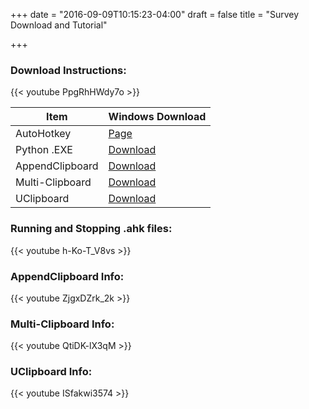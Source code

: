 +++
date = "2016-09-09T10:15:23-04:00"
draft = false
title = "Survey Download and Tutorial"

+++
### Download Instructions:
{{< youtube PpgRhHWdy7o >}}

Item | Windows Download
--- | ---
AutoHotkey | [Page](https://autohotkey.com)
Python .EXE | [Download](https://docs.google.com/uc?export=download&id=1sd-sgVBMGksv9T6odAps2A7_v9OxDRlE)
AppendClipboard | [Download](https://drive.google.com/uc?export=download&id=1ODNRTAAL22KP__Nv_UVMo6dzq64C4D50)
Multi-Clipboard | [Download](https://drive.google.com/uc?export=download&id=1V8QCa2SS7e8neOVUcLAnzFalKI28Lq7N)
UClipboard | [Download](https://drive.google.com/uc?export=download&id=1S79Pnb8B0upC94wbeRRyrjYCUtrAdQHw)

### Running and Stopping .ahk files:
{{< youtube h-Ko-T_V8vs >}}
</br>
### AppendClipboard Info:
{{< youtube ZjgxDZrk_2k >}}
</br>
### Multi-Clipboard Info:
{{< youtube QtiDK-lX3qM >}}
</br>
### UClipboard Info:
{{< youtube ISfakwi3574 >}}
